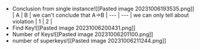 - Conclusion from single instance![[Pasted image 20231006193535.png]]
  | A   | B   | we can't conclude that A->B
  | --- | --- | we can only tell about violation
  | 1  | 2   |
- Find Key![[Pasted image 20231006200431.png]]
- Number of Keys![[Pasted image 20231006201100.png]]
- number of superkeys![[Pasted image 20231006211244.png]]
